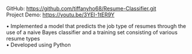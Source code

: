 GitHub: https://github.com/tiffanyho68/Resume-Classifier.git <br/>
Project Demo: https://youtu.be/3YEI-1tER9Y <br/>

• Implemented a model that predicts the job type of resumes through the use of a naive Bayes classifier and a training set consisting of various resume types <br/>
• Developed using Python

